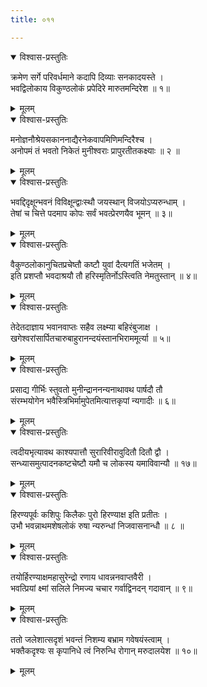 ```yaml
---
title: ०११

---
```

<div class="audioEmbed"  caption="सीतालक्ष्मी-वाचनम्" src="https://sanskritdocuments.org/sites/completenarayaneeyam/SoundFiles/011/011_01.mp3"></div>
<details open><summary>विश्वास-प्रस्तुतिः</summary>

क्रमेण सर्गे परिवर्धमाने कदापि दिव्याः सनकादयस्ते ।  
भवद्विलोकाय विकुण्ठलोकं प्रपेदिरे मारुतमन्दिरेश ॥ १॥
</details>
<details><summary>मूलम्</summary>

क्रमेण सर्गे परिवर्धमाने कदापि दिव्याः सनकादयस्ते ।  
भवद्विलोकाय विकुण्ठलोकं प्रपेदिरे मारुतमन्दिरेश ॥ १॥
</details>



<div class="audioEmbed"  caption="सीतालक्ष्मी-वाचनम्" src="https://sanskritdocuments.org/sites/completenarayaneeyam/SoundFiles/011/011_02.mp3"></div>
<details open><summary>विश्वास-प्रस्तुतिः</summary>

मनोज्ञनौश्रेयसकाननाद्यैरनेकवापमिणिमन्दिरैश्च ।  
अनोपमं तं भवतो निकेतं मुनीश्वराः प्रापुरतीतकक्ष्याः ॥ २ ॥
</details>
<details><summary>मूलम्</summary>

मनोज्ञनौश्रेयसकाननाद्यैरनेकवापमिणिमन्दिरैश्च ।  
अनोपमं तं भवतो निकेतं मुनीश्वराः प्रापुरतीतकक्ष्याः ॥ २ ॥
</details>



<div class="audioEmbed"  caption="सीतालक्ष्मी-वाचनम्" src="https://sanskritdocuments.org/sites/completenarayaneeyam/SoundFiles/011/011_03.mp3"></div>
<details open><summary>विश्वास-प्रस्तुतिः</summary>

भवद्दिदृक्षून्भवनं विविक्षून्द्वाःस्थौ जयस्थान् विजयोऽप्यरुन्धाम् ।  
तेषां च चित्ते पदमाप कोपः सर्वं भवत्प्रेरणयैव भूमन् ॥ ३॥
</details>
<details><summary>मूलम्</summary>

भवद्दिदृक्षून्भवनं विविक्षून्द्वाःस्थौ जयस्थान् विजयोऽप्यरुन्धाम् ।  
तेषां च चित्ते पदमाप कोपः सर्वं भवत्प्रेरणयैव भूमन् ॥ ३॥
</details>



<div class="audioEmbed"  caption="सीतालक्ष्मी-वाचनम्" src="https://sanskritdocuments.org/sites/completenarayaneeyam/SoundFiles/011/011_04.mp3"></div>
<details open><summary>विश्वास-प्रस्तुतिः</summary>

वैकुण्ठलोकानुचितप्रचेष्तौ कष्टौ युवां दैत्यगतिं भजेतम् ।  
इति प्रशप्तौ भवदाश्रयौ तौ हरिस्मृतिर्नोऽस्त्विति नेमतुस्तान् ॥ ४॥
</details>
<details><summary>मूलम्</summary>

वैकुण्ठलोकानुचितप्रचेष्तौ कष्टौ युवां दैत्यगतिं भजेतम् ।  
इति प्रशप्तौ भवदाश्रयौ तौ हरिस्मृतिर्नोऽस्त्विति नेमतुस्तान् ॥ ४॥
</details>



<div class="audioEmbed"  caption="सीतालक्ष्मी-वाचनम्" src="https://sanskritdocuments.org/sites/completenarayaneeyam/SoundFiles/011/011_05.mp3"></div>
<details open><summary>विश्वास-प्रस्तुतिः</summary>

तेदेतदाज्ञाय भवानवाप्तः सहैव लक्ष्म्या बहिरंबुजाक्ष ।  
खगेश्वरांसार्पितचारुबाहुरानन्दयंस्तानभिराममूर्त्या ॥ ५॥
</details>
<details><summary>मूलम्</summary>

तेदेतदाज्ञाय भवानवाप्तः सहैव लक्ष्म्या बहिरंबुजाक्ष ।  
खगेश्वरांसार्पितचारुबाहुरानन्दयंस्तानभिराममूर्त्या ॥ ५॥
</details>



<div class="audioEmbed"  caption="सीतालक्ष्मी-वाचनम्" src="https://sanskritdocuments.org/sites/completenarayaneeyam/SoundFiles/011/011_06.mp3"></div>
<details open><summary>विश्वास-प्रस्तुतिः</summary>

प्रसाद्य गीर्भिः स्तुवतो मुनीन्द्राननन्यनाथावथ पार्षदौ तौ  
संरम्भयोगेन भवैस्त्रिभिर्मामुपेतमित्यात्तकृपां न्यगादीः ॥ ६॥
</details>
<details><summary>मूलम्</summary>

प्रसाद्य गीर्भिः स्तुवतो मुनीन्द्राननन्यनाथावथ पार्षदौ तौ  
संरम्भयोगेन भवैस्त्रिभिर्मामुपेतमित्यात्तकृपां न्यगादीः ॥ ६॥
</details>



<div class="audioEmbed"  caption="सीतालक्ष्मी-वाचनम्" src="https://sanskritdocuments.org/sites/completenarayaneeyam/SoundFiles/011/011_07.mp3"></div>
<details open><summary>विश्वास-प्रस्तुतिः</summary>

त्वदीयभृत्यावथ काश्यपात्तौ सुरारिवीरावुदितौ दितौ द्वौ ।  
सन्ध्यासमुत्पादनकष्टचेष्टौ यमौ च लोकस्य यमाविवान्यौ ॥ १७॥
</details>
<details><summary>मूलम्</summary>

त्वदीयभृत्यावथ काश्यपात्तौ सुरारिवीरावुदितौ दितौ द्वौ ।  
सन्ध्यासमुत्पादनकष्टचेष्टौ यमौ च लोकस्य यमाविवान्यौ ॥ १७॥
</details>



<div class="audioEmbed"  caption="सीतालक्ष्मी-वाचनम्" src="https://sanskritdocuments.org/sites/completenarayaneeyam/SoundFiles/011/011_08.mp3"></div>
<details open><summary>विश्वास-प्रस्तुतिः</summary>

हिरण्यपूर्वः कशिपुः किलैकः पुरो हिरण्याक्ष इति प्रतीतः ।  
उभौ भवन्नाथमशेषलोकं रुषा न्यरुन्धां निजवासनान्धौ ॥ ८ ॥
</details>
<details><summary>मूलम्</summary>

हिरण्यपूर्वः कशिपुः किलैकः पुरो हिरण्याक्ष इति प्रतीतः ।  
उभौ भवन्नाथमशेषलोकं रुषा न्यरुन्धां निजवासनान्धौ ॥ ८ ॥
</details>



<div class="audioEmbed"  caption="सीतालक्ष्मी-वाचनम्" src="https://sanskritdocuments.org/sites/completenarayaneeyam/SoundFiles/011/011_09.mp3"></div>
<details open><summary>विश्वास-प्रस्तुतिः</summary>

तयोर्हिरण्याक्षमहासुरेन्द्रो रणाय धावन्ननवाप्तवैरी ।  
भवत्प्रियां क्ष्मां सलिले निमज्य चचार गर्वाद्विनदन् गदावान् ॥ ९॥
</details>
<details><summary>मूलम्</summary>

तयोर्हिरण्याक्षमहासुरेन्द्रो रणाय धावन्ननवाप्तवैरी ।  
भवत्प्रियां क्ष्मां सलिले निमज्य चचार गर्वाद्विनदन् गदावान् ॥ ९॥
</details>



<div class="audioEmbed"  caption="सीतालक्ष्मी-वाचनम्" src="https://sanskritdocuments.org/sites/completenarayaneeyam/SoundFiles/011/011_10.mp3"></div>
<details open><summary>विश्वास-प्रस्तुतिः</summary>

ततो जलेशात्सदृशं भवन्तं निशम्य बभ्राम गवेषयंस्त्वाम् ।  
भक्तैकदृश्यः स कृपानिधे त्वं निरुन्धि रोगान् मरुदालयेश ॥ १०॥
</details>
<details><summary>मूलम्</summary>

ततो जलेशात्सदृशं भवन्तं निशम्य बभ्राम गवेषयंस्त्वाम् ।  
भक्तैकदृश्यः स कृपानिधे त्वं निरुन्धि रोगान् मरुदालयेश ॥ १०॥
</details>

